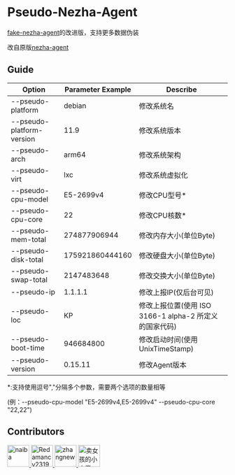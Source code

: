 # Pseudo-Nezha-Agent

[fake-nezha-agent](https://github.com/dysf888/fake-nezha-agent)的改进版，支持更多数据伪装  

改自原版[nezha-agent](https://github.com/nezhahq/agent)

## Guide

| Option                    | Parameter Example | Describe                               |
|---------------------------|-------------------|----------------------------------------|
| --pseudo-platform         | debian            | 修改系统名                                  |
| --pseudo-platform-version | 11.9              | 修改系统版本                                 |
| --pseudo-arch             | arm64             | 修改系统架构                                 |
| --pseudo-virt             | lxc               | 修改系统虚拟化                                |
| --pseudo-cpu-model        | E5-2699v4         | 修改CPU型号*                               |
| --pseudo-cpu-core         | 22                | 修改CPU核数*                               |
| --pseudo-mem-total        | 274877906944      | 修改内存大小(单位Byte)                         |
| --pseudo-disk-total       | 175921860444160   | 修改硬盘大小(单位Byte)                         |
| --pseudo-swap-total       | 2147483648        | 修改交换大小(单位Byte)                         |
| --pseudo-ip               | 1.1.1.1           | 修改上报IP(仅后台可见)                          |
| --pseudo-loc              | KP                | 修改上报位置(使用 ISO 3166-1 alpha-2 所定义的国家代码) |
| --pseudo-boot-time        | 946684800         | 修改启动时间(使用 UnixTimeStamp)               |
| --pseudo-version          | 0.15.11           | 修改Agent版本                              |

*:支持使用逗号","分隔多个参数，需要两个选项的数量相等  

(例：--pseudo-cpu-model "E5-2699v4,E5-2699v4" --pseudo-cpu-core "22,22")


## Contributors

<!--GAMFC_DELIMITER--><a href="https://github.com/naiba" title="naiba">
  <img src="https://avatars.githubusercontent.com/u/29243953?v=4" width="50;" alt="naiba"/>
</a>
<a href="https://github.com/Redamancy2319" title="Redamancy2319">
  <img src="https://avatars.githubusercontent.com/u/101871681?v=4" width="50;" alt="Redamancy2319"/>
</a>
<a href="https://github.com/zhangnew" title="zhangnew">
  <img src="https://avatars.githubusercontent.com/u/9146834?v=4" width="50;" alt="zhangnew"/>
</a>
<a href="https://github.com/Erope" title="卖女孩的小火柴">
  <img src="https://avatars.githubusercontent.com/u/44471469?v=4" width="50;" alt="卖女孩的小火柴"/>
</a><!--GAMFC_DELIMITER_END-->

